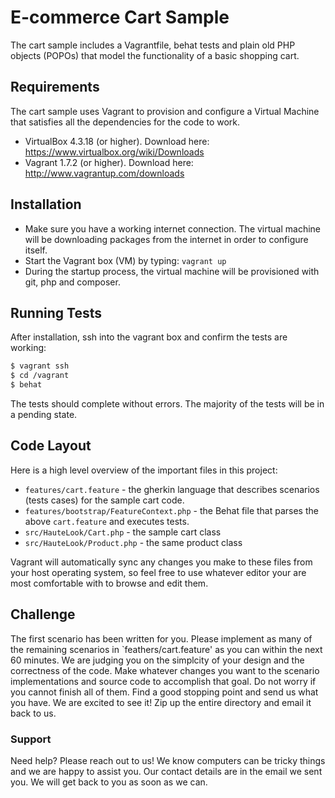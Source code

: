 # E-commerce Cart Sample

The cart sample includes a Vagrantfile, behat tests and plain old PHP objects (POPOs) that model the functionality of a basic shopping cart.

## Requirements

The cart sample uses Vagrant to provision and configure a Virtual Machine that satisfies all the dependencies for the code to work.

   * VirtualBox 4.3.18 (or higher). Download here: https://www.virtualbox.org/wiki/Downloads
   * Vagrant 1.7.2 (or higher). Download here: http://www.vagrantup.com/downloads

## Installation

   * Make sure you have a working internet connection. The virtual machine will be downloading packages from the internet in order to configure itself.
   * Start the Vagrant box (VM) by typing: `vagrant up`
   * During the startup process, the virtual machine will be provisioned with git, php and composer.

## Running Tests

After installation, ssh into the vagrant box and confirm the tests are working:

```bash
$ vagrant ssh
$ cd /vagrant
$ behat
```

The tests should complete without errors. The majority of the tests will be in a pending state.

## Code Layout

Here is a high level overview of the important files in this project:

   * `features/cart.feature` - the gherkin language that describes scenarios (tests cases) for the sample cart code.
   * `features/bootstrap/FeatureContext.php` - the Behat file that parses the above `cart.feature` and executes tests.
   * `src/HauteLook/Cart.php` - the sample cart class
   * `src/HauteLook/Product.php` - the same product class

Vagrant will automatically sync any changes you make to these files from your host operating system, so feel free to use whatever editor your are most comfortable with to browse and edit them.

## Challenge

The first scenario has been written for you. Please implement as many of the remaining scenarios in `feathers/cart.feature' as you can within the next 60 minutes. We are judging you on the simplcity of your design and the correctness of the code. Make whatever changes you want to the scenario implementations and source code to accomplish that goal. Do not worry if you cannot finish all of them. Find a good stopping point and send us what you have. We are excited to see it! Zip up the entire directory and email it back to us.

### Support

Need help? Please reach out to us! We know computers can be tricky things and we are happy to assist you. Our contact details are in the email we sent you. We will get back to you as soon as we can.


